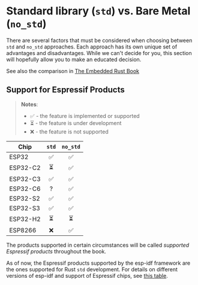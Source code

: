 # Standard library (`std`) vs. Bare Metal (`no_std`)

There are several factors that must be considered when choosing between `std` and `no_std` approaches. Each approach has its own unique set of advantages and disadvantages. While we can't decide for you, this section will hopefully allow you to make an educated decision.

See also the comparison in [The Embedded Rust Book][embedded-rust-book-intro-std]

[embedded-rust-book-intro-std]: https://docs.rust-embedded.org/book/intro/no-std.html#a-no_std-rust-environment

## Support for Espressif Products

> **Notes**:
>
> - ✅ - the feature is implemented or supported
> - ⏳ - the feature is under development
> - ❌ - the feature is not supported

|   Chip   | `std` | `no_std` |
| -------- | :--------: | :---: |
|  ESP32   |     ✅      |     ✅      |
| ESP32-C2 |     ⏳      |     ✅      |
| ESP32-C3 |     ✅      |     ✅      |
| ESP32-C6 |      ?      |     ✅      |
| ESP32-S2 |     ✅      |     ✅      |
| ESP32-S3 |     ✅      |     ✅      |
| ESP32-H2 |     ⏳      |     ⏳      |
| ESP8266  |     ❌      |     ✅      |

The products supported in certain circumstances will be called _supported Espressif products_ throughout the book.

As of now, the Espressif products supported by the esp-idf framework are the ones supported for Rust `std` development. For details on different versions of esp-idf and support of Espressif chips, see [this table][esp-idf-release-compatibility].

[esp-idf-release-compatibility]: https://github.com/espressif/esp-idf#esp-idf-release-and-soc-compatibility/
